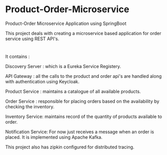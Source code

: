 # Product-Order-Microservice
Product-Order Microservice Application using SpringBoot

This project deals with creating a microservice based application for order service using REST API's.
#
It contains :

  Discovery Server : which is a Eureka Service Registery.
  
  API Gateway : all the calls to the product and order api's are handled along with authentication using Keycloak.
  
  Product Service : maintains a catalogue of all available products.
  
  Order Service : responsible for placing orders based on the availability by checking the inventory.
  
  Inventory Service: maintains record of the quantity of products available to order.
  
  Notification Service: For now just receives a message when an order is placed. It is implemented using Apache Kafka.

This project also has zipkin configured for distributed tracing.
